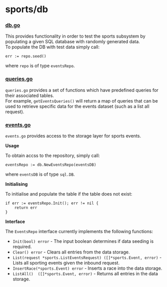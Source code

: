 # sports/db

### [db.go](db.go)
This provides functionality in order to test the sports subsystem by populating
a given SQL database with randomly generated data.
<br>
To populate the DB with test data simply call:
```
err := repo.seed()
```
where `repo` is of type `eventsRepo`.

### [queries.go](queries.go)
`queries.go` provides a set of functions which have predefined queries for their 
associated tables.
<br>
For example, `getEventsQueries()` will return a map of queries that can be used
to retrieve specific data for the events dataset (such as a list all request). 

### [events.go](events.go)
`events.go` provides access to the storage layer for sports events.

**Usage**

To obtain accss to the repository, simply call:
```
eventsRepo := db.NewEventsRepo(eventsDB)
```
where `eventsDB` is of type `sql.DB`.

**Initialising**

To initialise and populate the table if the table does not exist:
```
if err := eventsRepo.Init(); err != nil {
    return err
}
```

**Interface**

The `EventsRepo` interface currently implements the following functions:
- `Init(bool) error` - The input boolean determines if data seeding is required.
- `Clear() error` - Clears all entries from the data storage. 
- `List(request *sports.ListEventsRequest) ([]*sports.Event, error)` - Lists all sporting events given the inbound request.
- `InsertRace(*sports.Event) error` - Inserts a race into the data storage.
- `ListAll()  ([]*sports.Event, error)` - Returns all entries in the data storage.